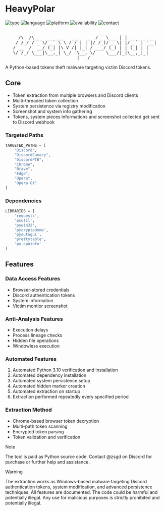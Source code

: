 # HeavyPolar

![type](https://img.shields.io/badge/Type-Malware-red)
![language](https://img.shields.io/badge/Language-Python%203.10-3776AB?style=flat&logo=python&logoColor=white)
![platform](https://img.shields.io/badge/Platform-Windows-0078D6?style=flat&logo=windows&logoColor=white)
![availability](https://img.shields.io/badge/Availability-PAID-white)
![contact](https://img.shields.io/badge/Discord-@zsgd-5865F2?style=flat&logo=discord&logoColor=white)

<pre align="center">
                                ___      _            
  /\  /\___  __ ___   ___   _  / _ \___ | | __ _ _ __ 
 / /_/ / _ \/ _` \ \ / / | | |/ /_)/ _ \| |/ _` | '__|
/ __  /  __/ (_| |\ V /| |_| / ___/ (_) | | (_| | |   
\/ /_/ \___|\__,_| \_/  \__, \/    \___/|_|\__,_|_|   
                        |___/                         
</pre>

A Python-based tokens theft malware targeting victim Discord tokens.

## Core
- Token extraction from multiple browsers and Discord clients
- Multi-threaded token collection
- System persistence via registry modification
- Screenshot and system info gathering
- Tokens, system pieces informations and screenshot collected get sent to Discord webhook

### Targeted Paths
```python
TARGETED_PATHS = [
    "Discord",
    "DiscordCanary",
    "DiscordPTB",
    "Chrome",
    "Brave",
    "Edge",
    "Opera",
    "Opera GX"
]
```

### Dependencies
```python
LIBRARIES = [
    'requests',
    'psutil',
    'pywin32',
    'pycryptodome',
    'pyautogui',
    'prettytable',
    'py-cpuinfo'
]
```
## Features

### Data Access Features
- Browser-stored credentials
- Discord authentication tokens
- System information
- Victim montior screenshot

### Anti-Analysis Features
- Execution delays
- Process lineage checks
- Hidden file operations
- Windowless execution

### Automated Features
1. Automated Python 3.10 verification and installation
2. Automated dependency installation
3. Automated system persistence setup
4. Automated hidden marker creation
5. Automated extraction on startup
6. Extraction performed repeatedly every specified period

### Extraction Method
- Chrome-based browser token decryption
- Multi-path token scanning
- Encrypted token parsing
- Token validation and verification

> [!NOTE]
> The tool is paid as Python source code. Contact @zsgd on Discord for purchase or further help and assistance.

> [!WARNING]
> The extraction works as Windows-based malware targeting Discord authentication tokens, system modification, and advanced persistence techniques. All features are documented. The code could be harmful and potentially illegal. Any use for malicious purposes is strictly prohibited and potentially illegal.
